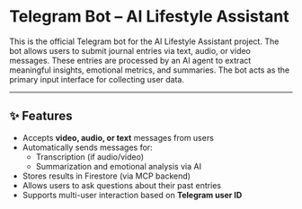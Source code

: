 # Telegram Bot – AI Lifestyle Assistant

This is the official Telegram bot for the AI Lifestyle Assistant project. The bot allows users to submit journal entries via text, audio, or video messages. These entries are processed by an AI agent to extract meaningful insights, emotional metrics, and summaries. The bot acts as the primary input interface for collecting user data.

---

## ✨ Features

- Accepts **video, audio, or text** messages from users
- Automatically sends messages for:
    - Transcription (if audio/video)
    - Summarization and emotional analysis via AI
- Stores results in Firestore (via MCP backend)
- Allows users to ask questions about their past entries
- Supports multi-user interaction based on **Telegram user ID**